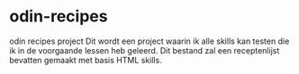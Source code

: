 # odin-recipes
odin recipes project 
Dit wordt een project waarin ik alle skills kan testen die ik in de voorgaande lessen heb geleerd. 
Dit bestand zal een receptenlijst bevatten gemaakt met basis HTML skills. 